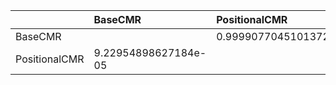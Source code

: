 |               | BaseCMR              | PositionalCMR      |
|:--------------|:---------------------|:-------------------|
| BaseCMR       |                      | 0.9999077045101372 |
| PositionalCMR | 9.22954898627184e-05 |                    |